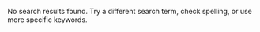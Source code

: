 No search results found. Try a different search term, check spelling, or use more specific keywords. 